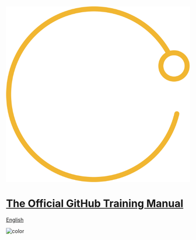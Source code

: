 <!-- _coverpage.md -->

![logo](./img/GitHub-Satellite-Icon.svg 'no-zoom')

# [The Official GitHub Training Manual](./EDITME/01_Establishing_OSPO.md)

[English](./README)

![color](#1b1d2a)
